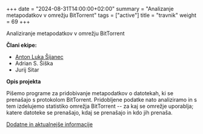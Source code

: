 +++
date = "2024-08-31T14:00:00+02:00"
summary = "Analizanje metapodatkov v omrežju BitTorrent"
tags = ["active"]
title = "travnik"
weight = 69
+++

Analiziranje metapodatkov v omrežju BitTorrent

<!--more-->

**Člani ekipe:**

- [Anton Luka Šijanec](http://splet.šijanec.eu.)
- Adrian S. Šiška
- Jurij Sitar

**Opis projekta**

Pišemo programe za pridobivanje metapodatkov o datotekah, ki se prenašajo s protokolom BitTorrent. Pridobljene podatke nato analiziramo in s tem izdelujemo statistiko omrežja BitTorrent -- za kaj se omrežje uporablja; katere datoteke se prenašajo, kdaj se prenašajo in kdo jih prenaša.

[Dodatne in aktualnejše informacije](http://travnik.4a.si.)
